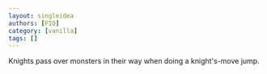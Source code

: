 ```yaml
---
layout: singleidea
authors: [FIQ]
category: [vanilla]
tags: []
---
```

Knights pass over monsters in their way when doing a knight's-move jump.
